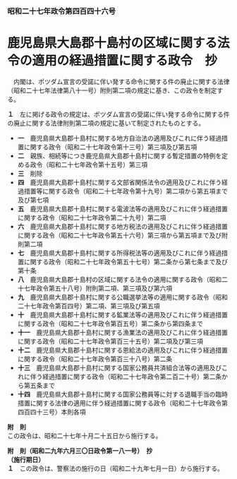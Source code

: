 ### 昭和二十七年政令第四百四十六号  
# 鹿児島県大島郡十島村の区域に関する法令の適用の経過措置に関する政令　抄  
　内閣は、ポツダム宣言の受諾に伴い発する命令に関する件の廃止に関する法律（昭和二十七年法律第八十一号）附則第二項の規定に基き、この政令を制定する。  
  
**１**　左に掲げる政令の規定は、ポツダム宣言の受諾に伴い発する命令に関する件の廃止に関する法律附則第二項の規定に基いて制定されたものとする。  
* **一**　鹿児島県大島郡十島村に関する地方自治法の適用及びこれに伴う経過措置に関する政令（昭和二十七年政令第十三号）第三項及び第五項  
* **二**　親族、相続等につき鹿児島県大島郡十島村に関する暫定措置の特例を定める政令（昭和二十七年政令第十五号）第三項  
* **三**　削除  
* **四**　鹿児島県大島郡十島村に関する文部省関係法令の適用及びこれに伴う経過措置等に関する政令（昭和二十七年政令第十九号）第二項から第五項まで及び第七項  
* **五**　鹿児島県大島郡十島村に関する電波法等の適用及びこれに伴う経過措置に関する政令（昭和二十七年政令第二十九号）第二項  
* **六**　鹿児島県大島郡十島村に関する地方税法の適用及びこれに伴う経過措置に関する政令（昭和二十七年政令第五十六号）第三項から第五項まで及び附則第二項  
* **七**　鹿児島県大島郡十島村に関する所得税法等の適用及びこれに伴う経過措置に関する政令（昭和二十七年政令第五十七号）第二条から第七条まで及び第十条  
* **八**　鹿児島県大島郡十島村の区域に関する法令の適用に関する政令（昭和二十七年政令第五十八号）附則第二項、第三項及び第六項  
* **九**　鹿児島県大島郡十島村に関する公職選挙法等の適用に関する政令（昭和二十七年政令第百四号）第二項、第三項及び第五項  
* **十**　鹿児島県大島郡十島村に関する鉱業法等の適用及びこれに伴う経過措置に関する政令（昭和二十七年政令第百五号）第二条から第四条まで  
* **十一**　鹿児島県大島郡十島村に関する漁業法の適用及びこれに伴う経過措置に関する政令（昭和二十七年政令第百三十五号）第二項及び第三項  
* **十二**　鹿児島県大島郡十島村に関する恩給法の適用及びこれに伴う経過措置に関する政令（昭和二十七年政令第百三十八号）第二条  
* **十三**　鹿児島県大島郡十島村に関する国家公務員共済組合法等の適用及びこれに伴う経過措置に関する政令（昭和二十七年政令第二百二十号）第二条から第五条まで  
* **十四**　鹿児島県大島郡十島村に関する国家公務員等に対する退職手当の臨時措置に関する法律の適用に伴う経過措置に関する政令（昭和二十七年政令第四百四十三号）本則各項  
  
**附　則**  
この政令は、昭和二十七年十月二十五日から施行する。  
  
**附　則（昭和二九年六月三〇日政令第一八一号）　抄**  
**（施行期日）**  
**１**　この政令は、警察法の施行の日（昭和二十九年七月一日）から施行する。  
  
